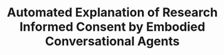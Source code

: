 ---
name: "Automated Explanation Of Research Informed Consent"
title: "Automated Explanation of Research Informed Consent by Embodied Conversational Agents"
project: null
event: "MS Thesis, College of Computer and Information Science, Northeastern University"
authors:
- name: "Fernando, R."
year: 2009
resources:
- name: "RukmalThesis"
  src: "RukmalThesis.pdf"
external_url: null
draft: false
---